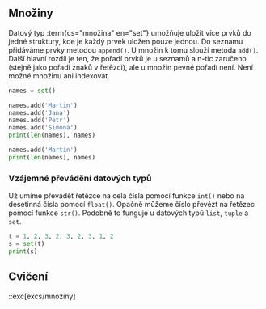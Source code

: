 ## Množiny

Datový typ :term{cs="množina" en="set"} umožňuje uložit více prvků do jedné struktury, kde je každý prvek uložen pouze jednou. Do seznamu přidáváme prvky metodou `append()`. U množin k tomu slouží metoda `add()`. Další hlavní rozdíl je ten, že pořadí prvků je u seznamů a n-tic zaručeno (stejně jako pořadí znaků v řetězci), ale u množin pevné pořadí není. Není možné množinu ani indexovat.

```py
names = set()

names.add('Martin')
names.add('Jana')
names.add('Petr')
names.add('Simona')
print(len(names), names)

names.add('Martin')
print(len(names), names)
```

### Vzájemné převádění datových typů

Už umíme převádět řetězce na celá čísla pomocí funkce `int()` nebo na desetinná čísla pomocí `float()`. Opačně můžeme číslo převézt na řetězec pomocí funkce `str()`. Podobně to funguje u datových typů `list`, `tuple` a `set`.

```py
t = 1, 2, 3, 2, 3, 2, 3, 1, 2
s = set(t)
print(s)
```

## Cvičení
::exc[excs/mnoziny]
